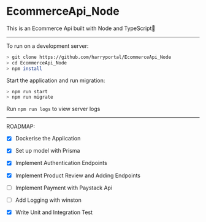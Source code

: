 # EcommerceApi_Node
This is an Ecommerce Api built with Node and TypeScript:rocket:

***
To run on a development server: 
```sh
> git clone https://github.com/harryportal/EcommerceApi_Node
> cd EcommerceApi_Node
> npm install
```
Start the application and run migration:
```sh
> npm run start
> npm run migrate
```

Run `npm run logs` to view server logs
***

ROADMAP:
- [x] Dockerise the Application
- [x] Set up model with Prisma
- [x] Implement Authentication Endpoints
- [x] Implement Product Review and Adding Endpoints
- [ ] Implement Payment with Paystack Api
- [ ] Add Logging with winston
- [x] Write Unit and Integration Test

